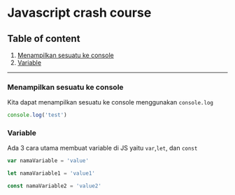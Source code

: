 # Javascript crash course

## Table of content

1. [Menampilkan sesuatu ke console](#menampilkan-sesuatu-ke-console)
1. [Variable](#variable)

-----------

### Menampilkan sesuatu ke console  

Kita dapat menampilkan sesuatu ke console menggunakan `console.log`
```js
console.log('test')
```

### Variable

Ada 3 cara utama membuat variable di JS yaitu `var`,`let`, dan `const`  
```js
var namaVariable = 'value'

let namaVariable1 = 'value1'

const namaVariable2 = 'value2'
```



